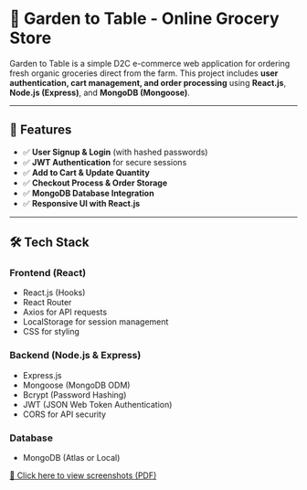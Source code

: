 <h1>🛒 Garden to Table - Online Grocery Store</h1>

<p>Garden to Table is a simple D2C e-commerce web application for ordering fresh organic groceries direct from the farm. This project includes <b>user authentication, cart management, and order processing</b> using <b>React.js</b>, <b>Node.js (Express)</b>, and <b>MongoDB (Mongoose)</b>.</p>

<hr>

<h2>🚀 Features</h2>
<ul>
  <li>✅ <b>User Signup & Login</b> (with hashed passwords)</li>
  <li>✅ <b>JWT Authentication</b> for secure sessions</li>
  <li>✅ <b>Add to Cart & Update Quantity</b></li>
  <li>✅ <b>Checkout Process & Order Storage</b></li>
  <li>✅ <b>MongoDB Database Integration</b></li>
  <li>✅ <b>Responsive UI with React.js</b></li>
</ul>

<hr>

<h2>🛠️ Tech Stack</h2>

<h3>Frontend (React)</h3>
<ul>
  <li>React.js (Hooks)</li>
  <li>React Router</li>
  <li>Axios for API requests</li>
  <li>LocalStorage for session management</li>
  <li>CSS for styling</li>
</ul>

<h3>Backend (Node.js & Express)</h3>
<ul>
  <li>Express.js</li>
  <li>Mongoose (MongoDB ODM)</li>
  <li>Bcrypt (Password Hashing)</li>
  <li>JWT (JSON Web Token Authentication)</li>
  <li>CORS for API security</li>
</ul>

<h3>Database</h3>
<ul>
  <li>MongoDB (Atlas or Local)</li>
</ul>

<a href="docs/Snapshots%20of%20Garden%20to%20Table.pdf"> 📄 Click here to view screenshots (PDF)</a>
